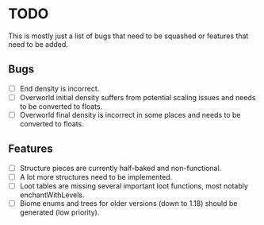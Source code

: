 # TODO

This is mostly just a list of bugs that need to be squashed or features that need to be added.

## Bugs

- [ ] End density is incorrect.
- [ ] Overworld initial density suffers from potential scaling issues and needs to be converted to floats.
- [ ] Overworld final density is incorrect in some places and needs to be converted to floats.

## Features

- [ ] Structure pieces are currently half-baked and non-functional.
- [ ] A lot more structures need to be implemented.
- [ ] Loot tables are missing several important loot functions, most notably enchantWithLevels.
- [ ] Biome enums and trees for older versions (down to 1.18) should be generated (low priority).
